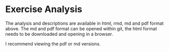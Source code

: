 # Exercise Analysis

The analysis and descriptions are available in html, rmd, md and pdf format above.
The md and pdf format can be opened within git, the html format needs to be downloaded and opening in a browser.

I recommend viewing the pdf or md versions.
